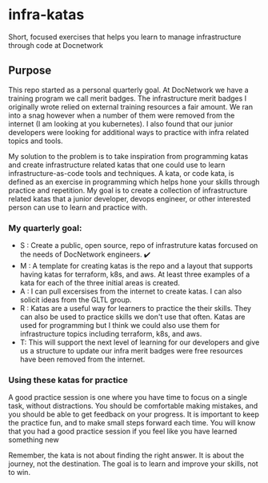 # infra-katas
Short, focused exercises that helps you learn to manage infrastructure through code at Docnetwork

## Purpose

This repo started as a personal quarterly goal.  At DocNetwork we have a training program we call merit badges.  The infrastructure merit badges I originally wrote relied on external training resources a fair amount.  We ran into a snag however when a number of them were removed from the internet (I am looking at you kubernetes).  I also found that our junior developers were looking for additional ways to practice with infra related topics and tools.  

My solution to the problem is to take inspiration from programming katas and create infrastructure related katas that one could use to learn infrastructure-as-code tools and techniques. A kata, or code kata, is defined as an exercise in programming which helps hone your skills through practice and repetition. My goal is to create a collection of infrastructure related katas that a junior developer, devops engineer, or other interested person can use to learn and practice with.
 
### My quarterly goal:
- S :  Create a public, open source, repo of infrastruture katas forcused on the needs of DocNetwork engineers. :heavy_check_mark: 
- M : A template for creating katas is the repo and a layout that supports having katas for terraform, k8s, and aws.  At least three examples of a kata for each of the three initial areas is created.
- A :  I can pull excersises from the internet to create katas.  I can also solicit ideas from the GLTL group.
- R : Katas are a useful way for learners to practice the their skills. They can also be used to practice skills we don't use that often. Katas are used for programming but I think we could also use them for infrastructure topics including terraform, k8s, and aws.  
- T: This will support the next level of learning for our developers and give us a structure to update our infra merit badges were free resources have been removed from the internet.


### Using these katas for practice

A good practice session is one where you have time to focus on a single task, without distractions. You should be comfortable making mistakes, and you should be able to get feedback on your progress. It is important to keep the practice fun, and to make small steps forward each time. You will know that you had a good practice session if you feel like you have learned something new

Remember, the kata is not about finding the right answer. It is about the journey, not the destination. The goal is to learn and improve your skills, not to win.
